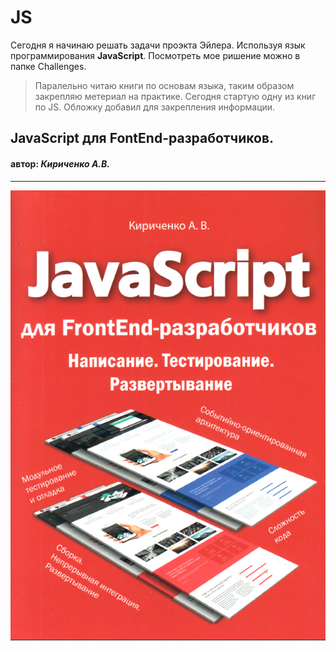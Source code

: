JS
======

Сегодня я начинаю решать задачи проэкта Эйлера. Используя язык программирования **JavaScript**. Посмотреть мое ришение можно в папке Challenges.
 >Паралельно читаю книги по основам языка, таким образом закрепляю метериал на практике.
 Сегодня стартую одну из книг по JS. Обложку добавил для закрепления информации.
 
 ## JavaScript для FontEnd-разработчиков.
 #### автор: *Кириченко А.В.* 

 -------------------
 <img src='./img/JS-FrontEnd.png' >